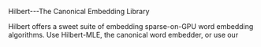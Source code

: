Hilbert---The Canonical Embedding Library

Hilbert offers a sweet suite of embedding sparse-on-GPU word embedding 
algorithms.  Use Hilbert-MLE, the canonical word embedder, or use our 

 


